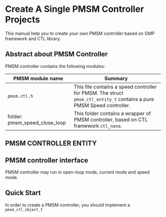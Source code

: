 # Create A Single PMSM Controller Projects

This manual help you to create your own PMSM controller based on GMP framework and CTL library.


## Abstract about PMSM Controller 

PMSM controller contains the following modules:

| PMSM module name              | Summary                                                      |
| ----------------------------- | ------------------------------------------------------------ |
| `pmsm.ctl.h`                  | This file contains a speed controller for PMSM. The struct `pmsm_ctl_entity_t` contains a pure PMSM Speed controller. |
| folder: pmsm_speed_close_loop | This folder contains a wrapper of PMSM controller, based on CTL framework `ctl_nano`. |



## PMSM CONTROLLER ENTITY





## PMSM controller interface

PMSM controller may run in open-loop mode, current mode and speed mode. 



## Quick Start

In order to create a PMSM controller, you should implement a `pmsm_ctl_object_t` 
